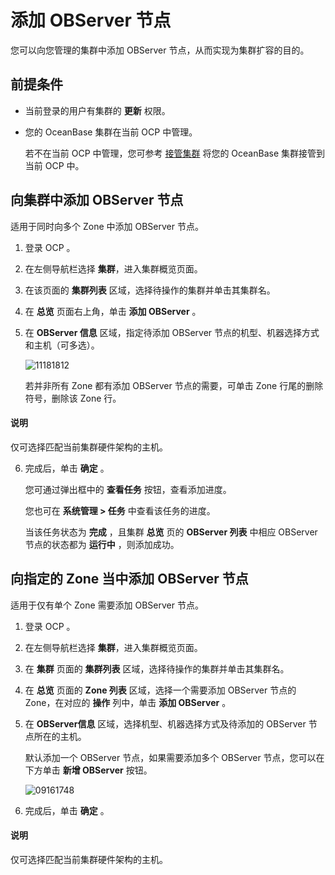 # 添加 OBServer 节点

您可以向您管理的集群中添加 OBServer 节点，从而实现为集群扩容的目的。

## 前提条件

* 当前登录的用户有集群的 **更新** 权限。

* 您的 OceanBase 集群在当前 OCP 中管理。

  若不在当前 OCP 中管理，您可参考 [接管集群](../1.take-over-a-cluster.md) 将您的 OceanBase 集群接管到当前 OCP 中。
  
## 向集群中添加 OBServer 节点

适用于同时向多个 Zone 中添加 OBServer 节点。

1. 登录 OCP 。

2. 在左侧导航栏选择 **集群**，进入集群概览页面。

3. 在该页面的 **集群列表** 区域，选择待操作的集群并单击其集群名。

4. 在 **总览** 页面右上角，单击 **添加 OBServer** 。

5. 在 **OBServer 信息** 区域，指定待添加 OBServer 节点的机型、机器选择方式和主机（可多选）。

   ![11181812](https://obbusiness-private.oss-cn-shanghai.aliyuncs.com/doc/img/ocp/401/%E5%90%91%E9%9B%86%E7%BE%A4%E4%B8%AD%E6%B7%BB%E5%8A%A0observer1.png)

   若并非所有 Zone 都有添加 OBServer 节点的需要，可单击 Zone 行尾的删除符号，删除该 Zone 行。

  <main id="notice" type='explain'>
    <h4>说明</h4>
    <p>仅可选择匹配当前集群硬件架构的主机。</p>
  </main>

6. 完成后，单击 **确定** 。

   您可通过弹出框中的 **查看任务** 按钮，查看添加进度。

   您也可在 **系统管理 \> 任务** 中查看该任务的进度。

   当该任务状态为 **完成** ，且集群 **总览** 页的 **OBServer 列表** 中相应 OBServer 节点的状态都为 **运行中** ，则添加成功。

## 向指定的 Zone 当中添加 OBServer 节点

适用于仅有单个 Zone 需要添加 OBServer 节点。

1. 登录 OCP 。

2. 在左侧导航栏选择 **集群**，进入集群概览页面。

3. 在 **集群** 页面的 **集群列表** 区域，选择待操作的集群并单击其集群名。

4. 在 **总览** 页面的 **Zone 列表** 区域，选择一个需要添加 OBServer 节点的 Zone，在对应的 **操作** 列中，单击 **添加 OBServer** 。

5. 在 **OBServer信息** 区域，选择机型、机器选择方式及待添加的 OBServer 节点所在的主机。

   默认添加一个 OBServer 节点，如果需要添加多个 OBServer 节点，您可以在下方单击 **新增 OBServer** 按钮。

   ![09161748](https://obbusiness-private.oss-cn-shanghai.aliyuncs.com/doc/img/ocp/401/%E5%90%91zone%E4%B8%AD%E6%B7%BB%E5%8A%A0observer1.png)

6. 完成后，单击 **确定** 。

  <main id="notice" type='explain'>
    <h4>说明</h4>
    <p>仅可选择匹配当前集群硬件架构的主机。</p>
  </main>
